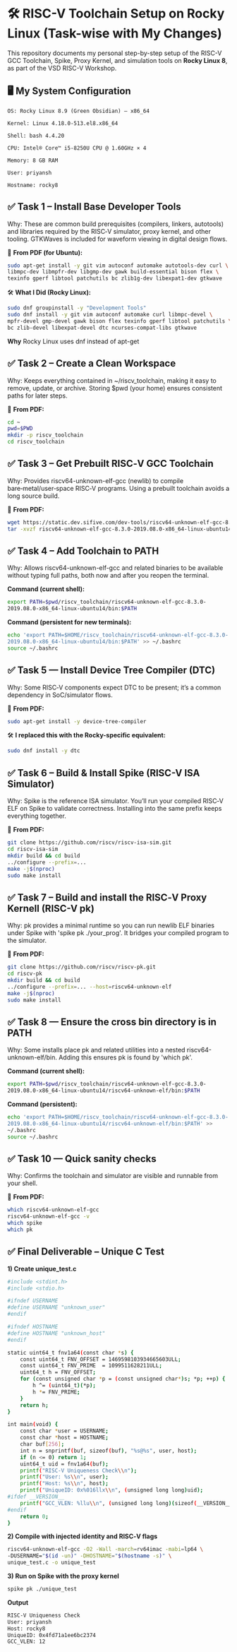 # 🛠️ RISC-V Toolchain Setup on Rocky Linux (Task-wise with My Changes)

This repository documents my personal step-by-step setup of the RISC-V GCC Toolchain, Spike, Proxy Kernel, and simulation tools on **Rocky Linux 8**, as part of the VSD RISC-V Workshop.

## 🖥️ My System Configuration

    OS: Rocky Linux 8.9 (Green Obsidian) – x86_64

    Kernel: Linux 4.18.0-513.el8.x86_64

    Shell: bash 4.4.20

    CPU: Intel® Core™ i5-8250U CPU @ 1.60GHz × 4

    Memory: 8 GB RAM

    User: priyansh

    Hostname: rocky8

## ✅ Task 1 – Install Base Developer Tools

Why: These are common build prerequisites (compilers, linkers, autotools) and libraries
required by the RISC‑V simulator, proxy kernel, and other tooling. GTKWaves is included for
waveform viewing in digital design flows.

📄 **From PDF (for Ubuntu):**

~~~bash
sudo apt-get install -y git vim autoconf automake autotools-dev curl \
libmpc-dev libmpfr-dev libgmp-dev gawk build-essential bison flex \
texinfo gperf libtool patchutils bc zlib1g-dev libexpat1-dev gtkwave
~~~

🛠️ **What I Did (Rocky Linux):**

~~~bash
sudo dnf groupinstall -y "Development Tools"
sudo dnf install -y git vim autoconf automake curl libmpc-devel \
mpfr-devel gmp-devel gawk bison flex texinfo gperf libtool patchutils \
bc zlib-devel libexpat-devel dtc ncurses-compat-libs gtkwave
~~~

**Why** Rocky Linux uses dnf instead of apt-get

## ✅ Task 2 – Create a Clean Workspace

Why: Keeps everything contained in ~/riscv_toolchain, making it easy to remove, update, or
archive. Storing $pwd (your home) ensures consistent paths for later steps.

📄 **From PDF:**

~~~bash
cd ~
pwd=$PWD
mkdir -p riscv_toolchain
cd riscv_toolchain
~~~
## ✅ Task 3 – Get Prebuilt RISC‑V GCC Toolchain

Why: Provides riscv64-unknown-elf-gcc (newlib) to compile bare‑metal/user‑space RISC‑V
programs. Using a prebuilt toolchain avoids a long source build.

📄 **From PDF:**

~~~bash
wget https://static.dev.sifive.com/dev-tools/riscv64-unknown-elf-gcc-8.3.0-2019.08.0-x86_64-linux-ubuntu14.tar.gz
tar -xvzf riscv64-unknown-elf-gcc-8.3.0-2019.08.0-x86_64-linux-ubuntu14.tar.gz
~~~
## ✅ Task 4 – Add Toolchain to PATH

Why: Allows riscv64-unknown-elf-gcc and related binaries to be available without typing
full paths, both now and after you reopen the terminal.

**Command (current shell):**

~~~bash
export PATH=$pwd/riscv_toolchain/riscv64-unknown-elf-gcc-8.3.0-
2019.08.0-x86_64-linux-ubuntu14/bin:$PATH
~~~

**Command (persistent for new terminals):**

~~~bash
echo 'export PATH=$HOME/riscv_toolchain/riscv64-unknown-elf-gcc-8.3.0-
2019.08.0-x86_64-linux-ubuntu14/bin:$PATH' >> ~/.bashrc
source ~/.bashrc
~~~

## ✅ Task 5 — Install Device Tree Compiler (DTC)

Why: Some RISC‑V components expect DTC to be present; it’s a common dependency in
SoC/simulator flows.

📄 **From PDF:**

~~~bash
sudo apt-get install -y device-tree-compiler
~~~

🛠️ **I replaced this with the Rocky-specific equivalent:**

~~~bash
sudo dnf install -y dtc
~~~

## ✅ Task 6 – Build & Install Spike (RISC-V ISA Simulator)

Why: Spike is the reference ISA simulator. You’ll run your compiled RISC‑V ELF on Spike to
validate correctness. Installing into the same prefix keeps everything together.

📄 **From PDF:**

~~~bash
git clone https://github.com/riscv/riscv-isa-sim.git
cd riscv-isa-sim
mkdir build && cd build
../configure --prefix=...
make -j$(nproc)
sudo make install
~~~

## ✅ Task 7 – Build and install the RISC‑V Proxy Kernell (RISC-V pk)

Why: pk provides a minimal runtime so you can run newlib ELF binaries under Spike with
'spike pk ./your_prog'. It bridges your compiled program to the simulator.

📄 **From PDF:**

~~~bash
git clone https://github.com/riscv/riscv-pk.git
cd riscv-pk
mkdir build && cd build
../configure --prefix=... --host=riscv64-unknown-elf
make -j$(nproc)
sudo make install
~~~

## ✅ Task 8 — Ensure the cross bin directory is in PATH

Why: Some installs place pk and related utilities into a nested riscv64-unknown-elf/bin.
Adding this ensures pk is found by 'which pk'.

**Command (current shell):**

~~~bash
export PATH=$pwd/riscv_toolchain/riscv64-unknown-elf-gcc-8.3.0-
2019.08.0-x86_64-linux-ubuntu14/riscv64-unknown-elf/bin:$PATH
~~~

**Command (persistent):**

~~~bash
echo 'export PATH=$HOME/riscv_toolchain/riscv64-unknown-elf-gcc-8.3.0-
2019.08.0-x86_64-linux-ubuntu14/riscv64-unknown-elf/bin:$PATH' >>
~/.bashrc
source ~/.bashrc
~~~

## ✅ Task 10 — Quick sanity checks

Why: Confirms the toolchain and simulator are visible and runnable from your shell.

📄 **From PDF:**

~~~bash
which riscv64-unknown-elf-gcc
riscv64-unknown-elf-gcc -v
which spike
which pk
~~~

## ✅ Final Deliverable – Unique C Test

**1) Create unique_test.c**

~~~bash
#include <stdint.h>
#include <stdio.h>

#ifndef USERNAME
#define USERNAME "unknown_user"
#endif

#ifndef HOSTNAME
#define HOSTNAME "unknown_host"
#endif

static uint64_t fnv1a64(const char *s) {
    const uint64_t FNV_OFFSET = 1469598103934665603ULL;
    const uint64_t FNV_PRIME  = 1099511628211ULL;
    uint64_t h = FNV_OFFSET;
    for (const unsigned char *p = (const unsigned char*)s; *p; ++p) {
        h ^= (uint64_t)(*p);
        h *= FNV_PRIME;
    }
    return h;
}

int main(void) {
    const char *user = USERNAME;
    const char *host = HOSTNAME;
    char buf[256];
    int n = snprintf(buf, sizeof(buf), "%s@%s", user, host);
    if (n <= 0) return 1;
    uint64_t uid = fnv1a64(buf);
    printf("RISC-V Uniqueness Check\\n");
    printf("User: %s\\n", user);
    printf("Host: %s\\n", host);
    printf("UniqueID: 0x%016llx\\n", (unsigned long long)uid);
#ifdef __VERSION__
    printf("GCC_VLEN: %llu\\n", (unsigned long long)(sizeof(__VERSION__) - 1));
#endif
    return 0;
}
~~~

**2) Compile with injected identity and RISC‑V flags**

~~~bash
riscv64-unknown-elf-gcc -O2 -Wall -march=rv64imac -mabi=lp64 \
-DUSERNAME="$(id -un)" -DHOSTNAME="$(hostname -s)" \
unique_test.c -o unique_test
~~~

**3) Run on Spike with the proxy kernel**

~~~bash
spike pk ./unique_test
~~~

**Output**

~~~bash
RISC-V Uniqueness Check
User: priyansh
Host: rocky8
UniqueID: 0x4fd71a1ee6bc2374
GCC_VLEN: 12
~~~
